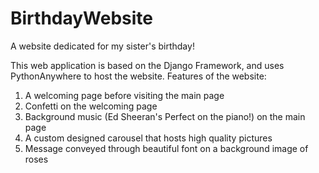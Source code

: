 # BirthdayWebsite
A website dedicated for my sister's birthday!

This web application is based on the Django Framework, and uses PythonAnywhere to host the website. 
Features of the website:
1) A welcoming page before visiting the main page
2) Confetti on the welcoming page 
3) Background music (Ed Sheeran's Perfect on the piano!) on the main page
4) A custom designed carousel that hosts high quality pictures
5) Message conveyed through beautiful font on a background image of roses

